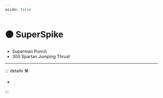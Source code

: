 ```yaml
---
aside: false
---
```

# 🟠 <motor>SuperSpike</motor>

- Superman Punch
- 300 Spartan Jumping Thrust

---

<!-- =================================================== -->
<!-- =================================================== -->
<!-- =================================================== -->
<!-- =================================================== -->
<!-- =================================================== -->
::: details 🛠

-

:::
